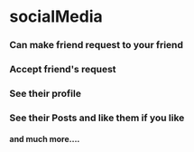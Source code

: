# socialMedia
### Can make friend request to your friend
### Accept friend's request
### See their profile
### See their Posts and like them if you like

#### and much more....
